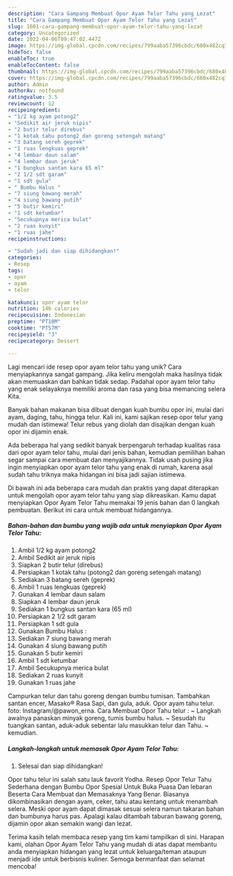 ```yaml
---
description: "Cara Gampang Membuat Opor Ayam Telor Tahu yang Lezat"
title: "Cara Gampang Membuat Opor Ayam Telor Tahu yang Lezat"
slug: 1601-cara-gampang-membuat-opor-ayam-telor-tahu-yang-lezat
category: Uncategorized
date: 2022-04-06T09:47:02.447Z
image: https://img-global.cpcdn.com/recipes/799aaba57396cbdc/680x482cq70/opor-ayam-telor-tahu-foto-resep-utama.jpg
hideToc: false
enableToc: true
enableTocContent: false
thumbnail: https://img-global.cpcdn.com/recipes/799aaba57396cbdc/680x482cq70/opor-ayam-telor-tahu-foto-resep-utama.jpg
cover: https://img-global.cpcdn.com/recipes/799aaba57396cbdc/680x482cq70/opor-ayam-telor-tahu-foto-resep-utama.jpg
author: Admin
authorAv: notfound
ratingvalue: 3.5
reviewcount: 12
recipeingredient:
- "1/2 kg ayam potong2"
- "Sedikit air jeruk nipis"
- "2 butir telur direbus"
- "1 kotak tahu potong2 dan goreng setengah matang"
- "3 batang sereh geprek"
- "1 ruas lengkuas geprek"
- "4 lembar daun salam"
- "4 lembar daun jeruk"
- "1 bungkus santan kara 65 ml"
- "2 1/2 sdt garam"
- "1 sdt gula"
- " Bumbu Halus "
- "7 siung bawang merah"
- "4 siung bawang putih"
- "5 butir kemiri"
- "1 sdt ketumbar"
- "Secukupnya merica bulat"
- "2 ruas kunyit"
- "1 ruas jahe"
recipeinstructions:

- "Sudah jadi dan siap dihidangkan!"
categories:
- Resep
tags:
- opor
- ayam
- telor

katakunci: opor ayam telor 
nutrition: 146 calories
recipecuisine: Indonesian
preptime: "PT10M"
cooktime: "PT57M"
recipeyield: "3"
recipecategory: Dessert

---
```





Lagi mencari ide resep opor ayam telor tahu yang unik? Cara menyiapkannya sangat gampang. Jika keliru mengolah maka hasilnya tidak akan memuaskan dan bahkan tidak sedap. Padahal opor ayam telor tahu yang enak selayaknya memiliki aroma dan rasa yang bisa memancing selera Kita.





Banyak bahan makanan bisa dibuat dengan kuah bumbu opor ini, mulai dari ayam, daging, tahu, hingga telur. Kali ini, kami sajikan resep opor telur yang mudah dan istimewa! Telur rebus yang diolah dan disajikan dengan kuah opor ini dijamin enak.

Ada beberapa hal yang sedikit banyak berpengaruh terhadap kualitas rasa dari opor ayam telor tahu, mulai dari jenis bahan, kemudian pemilihan bahan segar sampai cara membuat dan menyajikannya. Tidak usah pusing jika ingin menyiapkan opor ayam telor tahu yang enak di rumah, karena asal sudah tahu triknya maka hidangan ini bisa jadi sajian istimewa.






Di bawah ini ada beberapa cara mudah dan praktis yang dapat diterapkan untuk mengolah opor ayam telor tahu yang siap dikreasikan. Kamu dapat menyiapkan Opor Ayam Telor Tahu memakai 19 jenis bahan dan 0 langkah pembuatan. Berikut ini cara untuk membuat hidangannya.

<!--inarticleads1-->

##### Bahan-bahan dan bumbu yang wajib ada untuk menyiapkan Opor Ayam Telor Tahu:

1. Ambil 1/2 kg ayam potong2
1. Ambil Sedikit air jeruk nipis
1. Siapkan 2 butir telur (direbus)
1. Persiapkan 1 kotak tahu (potong2 dan goreng setengah matang)
1. Sediakan 3 batang sereh (geprek)
1. Ambil 1 ruas lengkuas (geprek)
1. Gunakan 4 lembar daun salam
1. Siapkan 4 lembar daun jeruk
1. Sediakan 1 bungkus santan kara (65 ml)
1. Persiapkan 2 1/2 sdt garam
1. Persiapkan 1 sdt gula
1. Gunakan  Bumbu Halus :
1. Sediakan 7 siung bawang merah
1. Gunakan 4 siung bawang putih
1. Gunakan 5 butir kemiri
1. Ambil 1 sdt ketumbar
1. Ambil Secukupnya merica bulat
1. Sediakan 2 ruas kunyit
1. Gunakan 1 ruas jahe


Campurkan telur dan tahu goreng dengan bumbu tumisan. Tambahkan santan encer, Masako® Rasa Sapi, dan gula, aduk. Opor ayam tahu telur. foto: Instagram/@pawon_erna. Cara Membuat Opor Tahu telur : ~ Langkah awalnya panaskan minyak goreng, tumis bumbu halus. ~ Sesudah itu tuangkan santan, aduk-aduk sebentar lalu masukkan telur dan Tahu. ~ kemudian. 

<!--inarticleads2-->

##### Langkah-langkah untuk memasak Opor Ayam Telor Tahu:


1. Selesai dan siap dihidangkan!

Opor tahu telur ini salah satu lauk favorit Yodha. Resep Opor Telur Tahu Sederhana dengan Bumbu Opor Spesial Untuk Buka Puasa Dan lebaran Beserta Cara Membuat dan Memasaknya Yang Benar. Biasanya dikombinasikan dengan ayam, ceker, tahu atau kentang untuk menambah selera. Meski opor ayam dapat dimasak sesuai selera namun takaran bahan dan bumbunya harus pas. Apalagi kalau ditambah taburan bawang goreng, dijamin opor akan semakin wangi dan lezat. 

Terima kasih telah membaca resep yang tim kami tampilkan di sini. Harapan kami, olahan Opor Ayam Telor Tahu yang mudah di atas dapat membantu anda menyiapkan hidangan yang lezat untuk keluarga/teman ataupun menjadi ide untuk berbisnis kuliner. Semoga bermanfaat dan selamat mencoba!
